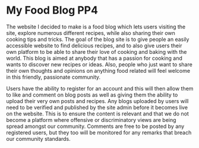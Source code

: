 # My Food Blog PP4

The website I decided to make is a food blog which lets users visiting the site, explore numerous different recipes, while also sharing their own cooking tips and tricks. The goal of the blog site is to give people an easily accessible website to find delicious recipes, and to also give users their own platform to be able to share their love of cooking and baking with the world. This blog is aimed at anybody that has a passion for cooking and wants to discover new recipes or ideas. Also, people who just want to share their own thoughts and opinions on anything food related will feel welcome in this friendly, passionate community.

Users have the ability to register for an account and this will then allow them to like and comment on blog posts as well as giving them the ability to upload their very own posts and recipes. Any blogs uploaded by users will need to be verified and published by the site admin before it becomes live on the website. This is to ensure the content is relevant and that we do not become a platform where offensive or discriminatory views are being spread amongst our community. Comments are free to be posted by any registered users, but they too will be monitored for any remarks that breach our community standards.